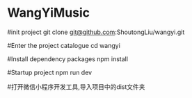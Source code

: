 # WangYiMusic

#init project
git clone git@github.com:ShoutongLiu/wangyi.git

#Enter the project catalogue
cd wangyi 

#Install dependency packages
npm install

#Startup project
npm run dev

#打开微信小程序开发工具,导入项目中的dist文件夹
